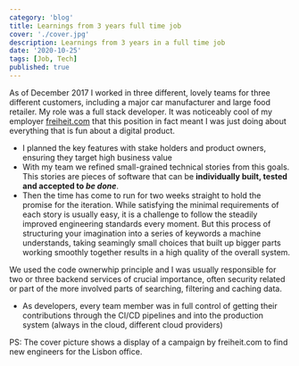 ```yaml
---
category: 'blog'
title: Learnings from 3 years full time job
cover: './cover.jpg'
description: Learnings from 3 years in a full time job
date: '2020-10-25'
tags: [Job, Tech]
published: true
---
```


As of December 2017 I worked in three different, lovely teams for three
different customers, including a major car manufacturer and large food retailer.
My role was a full stack developer. It was noticeably cool of my employer
[freiheit.com](https://freiheit.com/en/) that this position in fact meant I was
just doing about everything that is fun about a digital product.

- I planned the key features with stake holders and product owners, ensuring
  they target high business value
- With my team we refined small-grained technical stories from this goals. This
  stories are pieces of software that can be **individually built, tested and
  accepted to _be done_**.
- Then the time has come to run for two weeks straight to hold the promise for
  the iteration. While satisfying the minimal requirements of each story is
  usually easy, it is a challenge to follow the steadily improved engineering
  standards every moment. But this process of structuring your imagination into
  a series of keywords a machine understands, taking seamingly small choices
  that built up bigger parts working smoothly together results in a high quality
  of the overall system.

We used the code ownerwhip principle and I was usually responsible for two or
three backend services of crucial importance, often security related or part of
the more involved parts of searching, filtering and caching data.

- As developers, every team member was in full control of getting their
  contributions through the CI/CD pipelines and into the production system
  (always in the cloud, different cloud providers)

PS: The cover picture shows a display of a campaign by freiheit.com to find new engineers for the Lisbon office.
